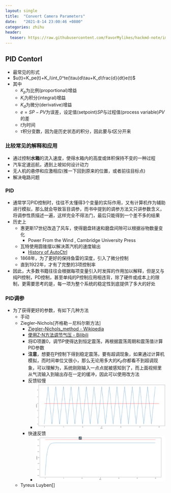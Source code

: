 ```yaml
---
layout: single
title:  "Convert Camera Parameters"
date:   "2021-8-14 23:00:46 +0800"
categories: zhihu
header:
  teaser: https://raw.githubusercontent.com/FavorMylikes/hackmd-note/img/img20210812183427.png
---
```


## PID Contorl

- 最常见的形式
- $u(t)=K_pe(t)+K_i\int_0^te(\tau)d\tau+K_d\frac{d}{dt}e(t)$
- 其中
  - $K_p$为比例(proportional)增益
  - $K_i$为积分(integral)增益
  - $K_d$为微分(derivative)增益
  - $e=SP-PV$为误差，设定值(setpoint)$SP$与过程值(process variable)$PV$的差
  - $t$为时间
  - $\tau$积分变数，因为是历史状态的积分，因此要与$t$区分开来

### 比较常见的解释和应用
  
- 通过控制**水箱**的流入速度，使得水箱内的高度或体积保持不变的一种过程
- 汽车定速巡航，遇到上坡如何设计动力
- 无人机的悬停和应激相应(推一下回到原来的位置，或者前往目标点)
- 解决电路问题

### PID

- 通常学习PID控制时，往往不太懂得3个变量的实际作用，又有计算机作为辅助进行模拟，那么就会导致盲目调参，而书中提到的调参方法又只讲参数含义，将调参性质描述一遍，这样完全不得法门，最后只能得到一个差不多的结果
- 历史上
  - 惠更斯17世纪改造了风车，使得磨盘转速和磨盘间隙可以根据谷物数量变化
    - Power From the Wind , Cambridge University Press
  - 瓦特使用圆锥摆以解决蒸汽机的速度输出
    - [History of AutoCtrl](https://web.archive.org/web/20160809050823/http://ieeecss.org/CSM/library/1996/june1996/02-HistoryofAutoCtrl.pdf)
  - 1868年，为了更好的保持鱼雷的深度，引入了微分控制
  - 直到1922年，才有了完整的3项控制率
- 因此，大多数书籍往往会根据每项变量引入时发挥的作用加以解释，但是又与纯PI控制，PD控制，甚至单纯的P控制应用相违背，除了硬件或成本上的限制，更需要思考的是，每一项为整个系统的稳定性到底提供了多大的好处

### PID调参

- 为了获得更好的参数，有如下几种方法
  - 手动
  - Ziegler–Nichols[齐格勒－尼科尔斯方法]
    - [Ziegler–Nichols_method - Wikipedia](https://en.wikipedia.org/wiki/Ziegler%E2%80%93Nichols_method)
    - [使用Z-N方法调节气压 - Bilibili](https://www.bilibili.com/s/video/BV1ay4y117Bj)
    - 将ID项置0，调节P使得达到恒定震荡，再根据震荡周期和震荡值计算PID参数
    - **注意**，想要在P控制下得到稳定震荡，要有超调现象，如果通过计算机模拟，而时间单位又很小，那么无论用多大的$K_P$你都看不到超调现象，可以理解为，系统刚刚输入一点点就被感知到了，而上面视频里从气流输入到输出存在一定的缓冲，因此可以使用改方法
    - 反馈较慢
      - <img src="https://raw.githubusercontent.com/FavorMylikes/hackmd-note/img/img20210815014305.png" alt="20210815014305">
    - 快速反馈
      - <img src="https://raw.githubusercontent.com/FavorMylikes/hackmd-note/img/img20210815014334.png" alt="20210815014334">
  - Tyreus Luyben[]
